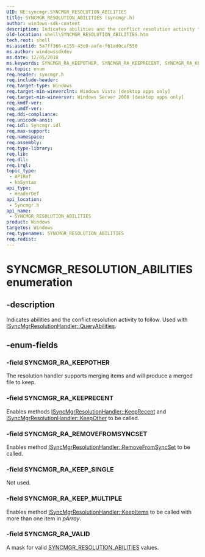 ```yaml
---
UID: NE:syncmgr.SYNCMGR_RESOLUTION_ABILITIES
title: SYNCMGR_RESOLUTION_ABILITIES (syncmgr.h)
author: windows-sdk-content
description: Indicates abilities and the conflict resolution activity to follow. Used with ISyncMgrResolutionHandler::QueryAbilities.
old-location: shell\SYNCMGR_RESOLUTION_ABILITIES.htm
tech.root: shell
ms.assetid: 5a7ff366-e155-43c0-aafe-f61ad0caf550
ms.author: windowssdkdev
ms.date: 12/05/2018
ms.keywords: SYNCMGR_RA_KEEPOTHER, SYNCMGR_RA_KEEPRECENT, SYNCMGR_RA_KEEP_MULTIPLE, SYNCMGR_RA_KEEP_SINGLE, SYNCMGR_RA_REMOVEFROMSYNCSET, SYNCMGR_RA_VALID, SYNCMGR_RESOLUTION_ABILITIES, SYNCMGR_RESOLUTION_ABILITIES enumeration [Windows Shell], _shell_SYNCMGR_RESOLUTION_ABILITIES, shell.SYNCMGR_RESOLUTION_ABILITIES, syncmgr/SYNCMGR_RA_KEEPOTHER, syncmgr/SYNCMGR_RA_KEEPRECENT, syncmgr/SYNCMGR_RA_KEEP_MULTIPLE, syncmgr/SYNCMGR_RA_KEEP_SINGLE, syncmgr/SYNCMGR_RA_REMOVEFROMSYNCSET, syncmgr/SYNCMGR_RA_VALID, syncmgr/SYNCMGR_RESOLUTION_ABILITIES
ms.topic: enum
req.header: syncmgr.h
req.include-header: 
req.target-type: Windows
req.target-min-winverclnt: Windows Vista [desktop apps only]
req.target-min-winversvr: Windows Server 2008 [desktop apps only]
req.kmdf-ver: 
req.umdf-ver: 
req.ddi-compliance: 
req.unicode-ansi: 
req.idl: Syncmgr.idl
req.max-support: 
req.namespace: 
req.assembly: 
req.type-library: 
req.lib: 
req.dll: 
req.irql: 
topic_type:
 - APIRef
 - kbSyntax
api_type:
 - HeaderDef
api_location:
 - Syncmgr.h
api_name:
 - SYNCMGR_RESOLUTION_ABILITIES
product: Windows
targetos: Windows
req.typenames: SYNCMGR_RESOLUTION_ABILITIES
req.redist: 
---
```


# SYNCMGR_RESOLUTION_ABILITIES enumeration


## -description


Indicates abilities and the conflict resolution activity to follow. Used with <a href="https://msdn.microsoft.com/f178c4d9-0c83-4569-81fe-fe38ac13f0b5">ISyncMgrResolutionHandler::QueryAbilities</a>.


## -enum-fields




### -field SYNCMGR_RA_KEEPOTHER

The resolution handler supports merging items and will produce a merged file to keep.


### -field SYNCMGR_RA_KEEPRECENT

Enables methods <a href="https://msdn.microsoft.com/a2327234-4a8d-42b4-aa62-f5c286e3c24b">ISyncMgrResolutionHandler::KeepRecent</a> and <a href="https://msdn.microsoft.com/6d3e3b01-447c-4f7b-8a63-5bd9084de00a">ISyncMgrResolutionHandler::KeepOther</a> to be called.


### -field SYNCMGR_RA_REMOVEFROMSYNCSET

Enables method <a href="https://msdn.microsoft.com/3f65f844-efa2-43b9-91f2-c9c0ed4e3a9e">ISyncMgrResolutionHandler::RemoveFromSyncSet</a> to be called.


### -field SYNCMGR_RA_KEEP_SINGLE

Not used.


### -field SYNCMGR_RA_KEEP_MULTIPLE

Enables method <a href="https://msdn.microsoft.com/81be006b-4aa4-42da-ae1b-001ae92a3e9b">ISyncMgrResolutionHandler::KeepItems</a> to be called with more than one item in <i>pArray</i>.


### -field SYNCMGR_RA_VALID

A mask for valid <a href="https://msdn.microsoft.com/5a7ff366-e155-43c0-aafe-f61ad0caf550">SYNCMGR_RESOLUTION_ABILITIES</a> values.


